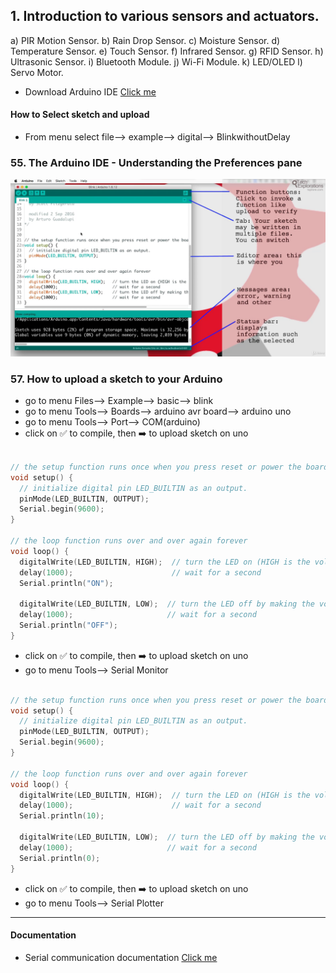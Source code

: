## 1. Introduction to various sensors and actuators.

a) PIR Motion Sensor.
b) Rain Drop Sensor.
c) Moisture Sensor.
d) Temperature Sensor.
e) Touch Sensor.
f) Infrared Sensor.
g) RFID Sensor.
h) Ultrasonic Sensor.
i) Bluetooth Module.
j) Wi-Fi Module.
k) LED/OLED
l) Servo Motor.

- Download Arduino IDE [Click me](https://www.arduino.cc/en/software)

#### How to Select sketch and upload

- From menu select file--> example--> digital--> BlinkwithoutDelay

### 55. The Arduino IDE - Understanding the Preferences pane<a id="55"></a>

<img src="assets/images/1.png" width="700">

### 57. How to upload a sketch to your Arduino<a id="57"></a>

- go to menu Files--> Example--> basic--> blink
- go to menu Tools--> Boards--> arduino avr board--> arduino uno
- go to menu Tools--> Port--> COM(arduino)
- click on ✅ to compile, then ➡️ to upload sketch on uno

```ino

// the setup function runs once when you press reset or power the board
void setup() {
  // initialize digital pin LED_BUILTIN as an output.
  pinMode(LED_BUILTIN, OUTPUT);
  Serial.begin(9600);
}

// the loop function runs over and over again forever
void loop() {
  digitalWrite(LED_BUILTIN, HIGH);  // turn the LED on (HIGH is the voltage level)
  delay(1000);                      // wait for a second
  Serial.println("ON");

  digitalWrite(LED_BUILTIN, LOW);  // turn the LED off by making the voltage LOW
  delay(1000);                     // wait for a second
  Serial.println("OFF");
}

```

- click on ✅ to compile, then ➡️ to upload sketch on uno
- go to menu Tools--> Serial Monitor

```ino

// the setup function runs once when you press reset or power the board
void setup() {
  // initialize digital pin LED_BUILTIN as an output.
  pinMode(LED_BUILTIN, OUTPUT);
  Serial.begin(9600);
}

// the loop function runs over and over again forever
void loop() {
  digitalWrite(LED_BUILTIN, HIGH);  // turn the LED on (HIGH is the voltage level)
  delay(1000);                      // wait for a second
  Serial.println(10);

  digitalWrite(LED_BUILTIN, LOW);  // turn the LED off by making the voltage LOW
  delay(1000);                     // wait for a second
  Serial.println(0);
}

```

- click on ✅ to compile, then ➡️ to upload sketch on uno
- go to menu Tools--> Serial Plotter

---

#### Documentation

- Serial communication documentation [Click me](https://www.arduino.cc/reference/en/language/functions/communication/serial/read/)
